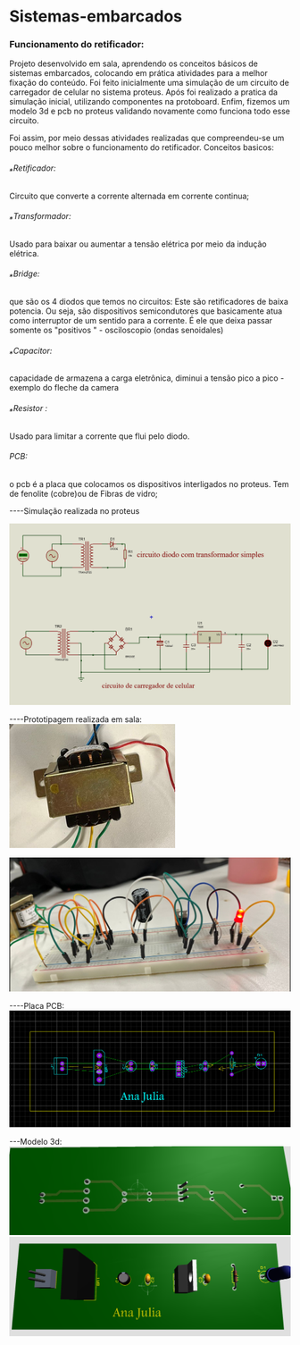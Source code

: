 # Sistemas-embarcados
###  Funcionamento do retificador: 

Projeto desenvolvido em sala, aprendendo os conceitos básicos de sistemas embarcados, colocando em prática atividades para a melhor fixação do conteúdo.  Foi feito inicialmente uma simulação de um circuito de carregador de celular no sistema proteus. Após foi realizado a pratica da simulação inicial, utilizando componentes na protoboard. Enfim, fizemos um modelo 3d e pcb no proteus validando novamente como funciona todo esse circuito. 

Foi assim, por meio dessas atividades realizadas que compreendeu-se um pouco melhor sobre o funcionamento do retificador.
Conceitos basicos:

###### ⁎Retificador: 
Circuito que converte a corrente alternada em corrente continua;
###### ⁎Transformador:
 Usado para baixar ou aumentar a tensão elétrica por meio da indução elétrica. 
###### ⁎Bridge:
 que são os 4 diodos que temos no circuitos: Este são retificadores de  baixa potencia. Ou seja, são dispositivos semicondutores que basicamente atua como interruptor de um sentido para a corrente. É ele que deixa passar somente os "positivos " - osciloscopio  (ondas senoidales)
###### ⁎Capacitor: 
capacidade de armazena a carga eletrônica, diminui a tensão pico a pico - exemplo do fleche da camera 
###### ⁎Resistor :
Usado para limitar a corrente que flui pelo diodo. 

###### PCB: 
o pcb é a placa que colocamos os dispositivos interligados no proteus. Tem de fenolite (cobre)ou de Fibras de vidro; 

----Simulação realizada no proteus

![alt text](<Captura de tela 2024-03-19 211039.png>)

----Prototipagem realizada em sala: 
![alt text](image.png)

![alt text](<Captura de tela 2024-03-19 211223.png>)

----Placa PCB: 
![alt text](<Captura de tela 2024-03-19 205931.png>)

---Modelo 3d: 
![alt text](<Captura de tela 2024-03-19 215519.png>)
![alt text](<Captura de tela 2024-03-19 210511.png>)
